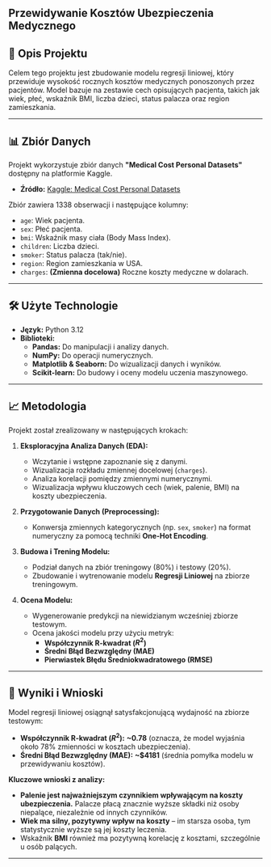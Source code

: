 ## Przewidywanie Kosztów Ubezpieczenia Medycznego


## 📝 Opis Projektu

Celem tego projektu jest zbudowanie modelu regresji liniowej, który przewiduje wysokość rocznych kosztów medycznych ponoszonych przez pacjentów. Model bazuje na zestawie cech opisujących pacjenta, takich jak wiek, płeć, wskaźnik BMI, liczba dzieci, status palacza oraz region zamieszkania.

---

## 📊 Zbiór Danych

Projekt wykorzystuje zbiór danych **"Medical Cost Personal Datasets"** dostępny na platformie Kaggle.

* **Źródło:** [Kaggle: Medical Cost Personal Datasets](https://www.kaggle.com/datasets/mirichoi0218/insurance)

Zbiór zawiera 1338 obserwacji i następujące kolumny:
* `age`: Wiek pacjenta.
* `sex`: Płeć pacjenta.
* `bmi`: Wskaźnik masy ciała (Body Mass Index).
* `children`: Liczba dzieci.
* `smoker`: Status palacza (tak/nie).
* `region`: Region zamieszkania w USA.
* `charges`: **(Zmienna docelowa)** Roczne koszty medyczne w dolarach.

---

## 🛠️ Użyte Technologie

* **Język:** Python 3.12
* **Biblioteki:**
    * **Pandas:** Do manipulacji i analizy danych.
    * **NumPy:** Do operacji numerycznych.
    * **Matplotlib & Seaborn:** Do wizualizacji danych i wyników.
    * **Scikit-learn:** Do budowy i oceny modelu uczenia maszynowego.

---

## 📈 Metodologia

Projekt został zrealizowany w następujących krokach:

1.  **Eksploracyjna Analiza Danych (EDA):**
    * Wczytanie i wstępne zapoznanie się z danymi.
    * Wizualizacja rozkładu zmiennej docelowej (`charges`).
    * Analiza korelacji pomiędzy zmiennymi numerycznymi.
    * Wizualizacja wpływu kluczowych cech (wiek, palenie, BMI) na koszty ubezpieczenia.

2.  **Przygotowanie Danych (Preprocessing):**
    * Konwersja zmiennych kategorycznych (np. `sex`, `smoker`) na format numeryczny za pomocą techniki **One-Hot Encoding**.

3.  **Budowa i Trening Modelu:**
    * Podział danych na zbiór treningowy (80%) i testowy (20%).
    * Zbudowanie i wytrenowanie modelu **Regresji Liniowej** na zbiorze treningowym.

4.  **Ocena Modelu:**
    * Wygenerowanie predykcji na niewidzianym wcześniej zbiorze testowym.
    * Ocena jakości modelu przy użyciu metryk:
        * **Współczynnik R-kwadrat ($R^2$)**
        * **Średni Błąd Bezwzględny (MAE)**
        * **Pierwiastek Błędu Średniokwadratowego (RMSE)**

---

## 🎯 Wyniki i Wnioski

Model regresji liniowej osiągnął satysfakcjonującą wydajność na zbiorze testowym:

* **Współczynnik R-kwadrat ($R^2$):** **~0.78** (oznacza, że model wyjaśnia około 78% zmienności w kosztach ubezpieczenia).
* **Średni Błąd Bezwzględny (MAE):** **~$4181** (średnia pomyłka modelu w przewidywaniu kosztów).

**Kluczowe wnioski z analizy:**
* **Palenie jest najważniejszym czynnikiem wpływającym na koszty ubezpieczenia.** Palacze płacą znacznie wyższe składki niż osoby niepalące, niezależnie od innych czynników.
* **Wiek ma silny, pozytywny wpływ na koszty** – im starsza osoba, tym statystycznie wyższe są jej koszty leczenia.
* Wskaźnik **BMI** również ma pozytywną korelację z kosztami, szczególnie u osób palących.

---
